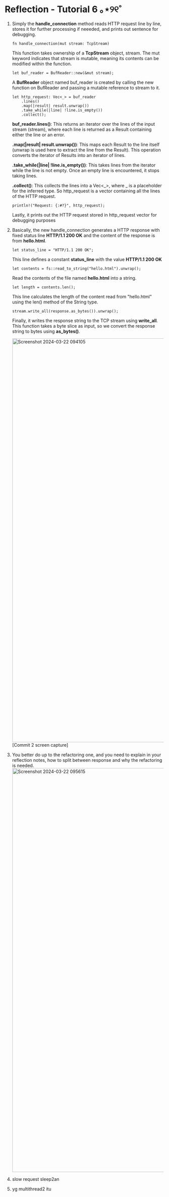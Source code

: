 # Reflection - Tutorial 6 ｡⋆୨୧˚ 

1. Simply the **handle_connection** method reads HTTP request line by line, stores it for further processing if neeeded, and prints out sentence for debugging.

    ```
    fn handle_connection(mut stream: TcpStream)
    ```
    This function takes ownership of a **TcpStream** object, stream. The mut keyword indicates that stream is mutable, meaning its contents can be modified within the function.
    
    ```
    let buf_reader = BufReader::new(&mut stream);
    ```
    A **BufReader** object named buf_reader is created by calling the new function on BufReader and passing a mutable reference to stream to it. 
    
    ```
    let http_request: Vec<_> = buf_reader
        .lines()
        .map(|result| result.unwrap())
        .take_while(|line| !line.is_empty())
        .collect();
    ```
    **buf_reader.lines()**: This returns an iterator over the lines of the input stream (stream), where each line is returned as a Result containing either the line or an error.
    
    **.map(|result| result.unwrap())**: This maps each Result to the line itself (unwrap is used here to extract the line from the Result). This operation converts the iterator of Results into an iterator of lines.
    
    **.take_while(|line| !line.is_empty())**: This takes lines from the iterator while the line is not empty. Once an empty line is encountered, it stops taking lines.
    
    **.collect()**: This collects the lines into a Vec<_>, where _ is a placeholder for the inferred type. So http_request is a vector containing all the lines of the HTTP request.
    
    ```
    println!("Request: {:#?}", http_request);
    ```
    Lastly, it prints out the HTTP request stored in http_request vector for debugging purposes

2. Basically, the new handle_connection generates a HTTP response with fixed status line **HTTP/1.1 200 OK** and the content of the response is from **hello.html**.
   
   ```
   let status_line = "HTTP/1.1 200 OK";
   ```
   This line defines a constant **status_line** with the value **HTTP/1.1 200 OK**

    ```
    let contents = fs::read_to_string("hello.html").unwrap();
    ```
    Read the contents of the file named **hello.html** into a string.

    ```
    let length = contents.len();
    ```
    This line calculates the length of the content read from "hello.html" using the len() method of the String type.

    ```
    stream.write_all(response.as_bytes()).unwrap();
    ```
    Finally, it writes the response string to the TCP stream using **write_all**. This function takes a byte slice as input, so we convert the response string to bytes using **as_bytes()**.
    
   <img width="1280" alt="Screenshot 2024-03-22 094105" src="https://github.com/nabiilahputri13/my-first-repo/assets/124870275/31535205-c67a-411d-ab1b-52ce567120b0">
   [Commit 2 screen capture]
   
3. You better do up to the refactoring one, and you need to explain in your reflection notes, how
to split between response and why the refactoring is needed.
   <img width="1280" alt="Screenshot 2024-03-22 095615" src="https://github.com/nabiilahputri13/my-first-repo/assets/124870275/d51c65b6-1d62-42f8-a5ce-e68011560722">
4. slow request sleep2an
5. yg multithread2 itu
